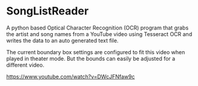 # SongListReader
A python based Optical Character Recognition (OCR) program that grabs the artist and song names from a YouTube video using Tesseract OCR and writes the data to an auto generated text file. 

The current boundary box settings are configured to fit this video when played in theater mode. But the bounds can easily be adjusted for a different video.

https://www.youtube.com/watch?v=DWcJFNfaw9c
